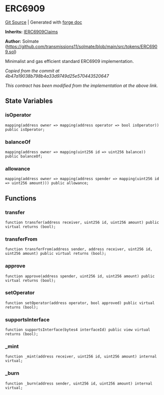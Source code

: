 # ERC6909
[Git Source](https://github.com/Uniswap/v4-core/blob/1141642f8ba4665a50660886a8a8401526677045/src/ERC6909.sol)
| Generated with [forge doc](https://book.getfoundry.sh/reference/forge/forge-doc)

**Inherits:**
[IERC6909Claims](contracts/v4/reference/core/interfaces/IERC6909Claims.md)

**Author:**
Solmate (https://github.com/transmissions11/solmate/blob/main/src/tokens/ERC6909.sol)

Minimalist and gas efficient standard ERC6909 implementation.

*Copied from the commit at 4b47a19038b798b4a33d9749d25e570443520647*

*This contract has been modified from the implementation at the above link.*


## State Variables
### isOperator

```solidity
mapping(address owner => mapping(address operator => bool isOperator)) public isOperator;
```


### balanceOf

```solidity
mapping(address owner => mapping(uint256 id => uint256 balance)) public balanceOf;
```


### allowance

```solidity
mapping(address owner => mapping(address spender => mapping(uint256 id => uint256 amount))) public allowance;
```


## Functions
### transfer


```solidity
function transfer(address receiver, uint256 id, uint256 amount) public virtual returns (bool);
```

### transferFrom


```solidity
function transferFrom(address sender, address receiver, uint256 id, uint256 amount) public virtual returns (bool);
```

### approve


```solidity
function approve(address spender, uint256 id, uint256 amount) public virtual returns (bool);
```

### setOperator


```solidity
function setOperator(address operator, bool approved) public virtual returns (bool);
```

### supportsInterface


```solidity
function supportsInterface(bytes4 interfaceId) public view virtual returns (bool);
```

### _mint


```solidity
function _mint(address receiver, uint256 id, uint256 amount) internal virtual;
```

### _burn


```solidity
function _burn(address sender, uint256 id, uint256 amount) internal virtual;
```

